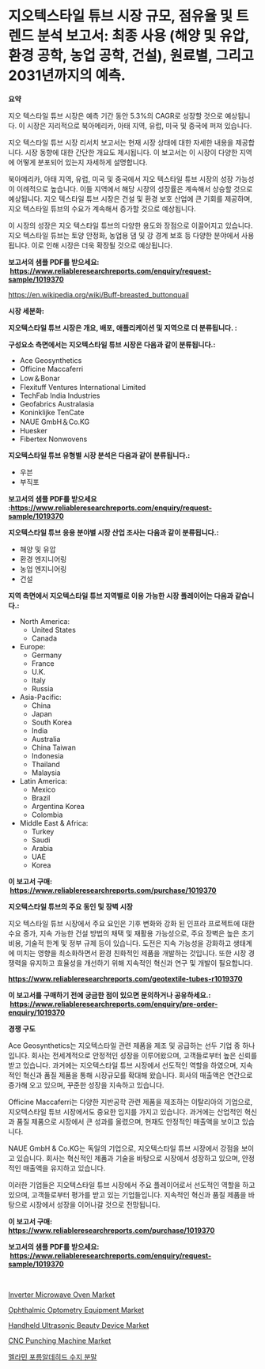 <p><h1>지오텍스타일 튜브 시장 규모, 점유율 및 트렌드 분석 보고서: 최종 사용 (해양 및 유압, 환경 공학, 농업 공학, 건설), 원료별, 그리고 2031년까지의 예측.</h1></p><p><strong>요약</strong></p>
<p><p>지오 텍스타일 튜브 시장은 예측 기간 동안 5.3%의 CAGR로 성장할 것으로 예상됩니다. 이 시장은 지리적으로 북아메리카, 아태 지역, 유럽, 미국 및 중국에 퍼져 있습니다.</p><p>지오 텍스타일 튜브 시장 리서치 보고서는 현재 시장 상태에 대한 자세한 내용을 제공합니다. 시장 동향에 대한 간단한 개요도 제시됩니다. 이 보고서는 이 시장이 다양한 지역에 어떻게 분포되어 있는지 자세하게 설명합니다.</p><p>북아메리카, 아태 지역, 유럽, 미국 및 중국에서 지오 텍스타일 튜브 시장의 성장 가능성이 이례적으로 높습니다. 이들 지역에서 해당 시장의 성장률은 계속해서 상승할 것으로 예상됩니다. 지오 텍스타일 튜브 시장은 건설 및 환경 보호 산업에 큰 기회를 제공하며, 지오 텍스타일 튜브의 수요가 계속해서 증가할 것으로 예상됩니다.</p><p>이 시장의 성장은 지오 텍스타일 튜브의 다양한 용도와 장점으로 이끌어지고 있습니다. 지오 텍스타일 튜브는 토양 안정화, 농업용 댐 및 강 경계 보호 등 다양한 분야에서 사용됩니다. 이로 인해 시장은 더욱 확장될 것으로 예상됩니다.</p></p>
<p><strong>보고서의 샘플 PDF를 받으세요: &nbsp;<a href="https://www.reliableresearchreports.com/enquiry/request-sample/1019370">https://www.reliableresearchreports.com/enquiry/request-sample/1019370</a></strong></p>
<p><a href="https://en.wikipedia.org/wiki/Buff-breasted_buttonquail">https://en.wikipedia.org/wiki/Buff-breasted_buttonquail</a></p>
<p><strong>시장 세분화:</strong></p>
<p><strong> 지오텍스타일 튜브 시장은 개요, 배포, 애플리케이션 및 지역으로 더 분류됩니다. :</strong></p>
<p><strong>구성요소 측면에서는 지오텍스타일 튜브 시장은 다음과 같이 분류됩니다.:</strong></p>
<p><ul><li>Ace Geosynthetics</li><li>Officine Maccaferri</li><li>Low＆Bonar</li><li>Flexituff Ventures International Limited</li><li>TechFab India Industries</li><li>Geofabrics Australasia</li><li>Koninklijke TenCate</li><li>NAUE GmbH＆Co.KG</li><li>Huesker</li><li>Fibertex Nonwovens</li></ul></p>
<p><strong> 지오텍스타일 튜브 유형별 시장 분석은 다음과 같이 분류됩니다.:</strong></p>
<p><ul><li>우븐</li><li>부직포</li></ul></p>
<p><strong>보고서의 샘플 PDF를 받으세요 :<a href="https://www.reliableresearchreports.com/enquiry/request-sample/1019370">https://www.reliableresearchreports.com/enquiry/request-sample/1019370</a></strong></p>
<p><strong> 지오텍스타일 튜브 응용 분야별 시장 산업 조사는 다음과 같이 분류됩니다.:</strong></p>
<p><ul><li>해양 및 유압</li><li>환경 엔지니어링</li><li>농업 엔지니어링</li><li>건설</li></ul></p>
<p><strong>지역 측면에서 지오텍스타일 튜브 지역별로 이용 가능한 시장 플레이어는 다음과 같습니다.:</strong></p>
<p><ul>
    <li>
        North America:
        <ul>
            <li>United States</li>
            <li>Canada</li>
        </ul>
    </li>
    <li>
        Europe:
        <ul>
            <li>Germany</li>
            <li>France</li>
            <li>U.K.</li>
            <li>Italy</li>
            <li>Russia</li>
        </ul>
    </li>
    <li>
        Asia-Pacific:
        <ul>
            <li>China</li>
            <li>Japan</li>
            <li>South Korea</li>
            <li>India</li>
            <li>Australia</li>
            <li>China Taiwan</li>
            <li>Indonesia</li>
            <li>Thailand</li>
            <li>Malaysia</li>
        </ul>
    </li>
    <li>
        Latin America:
        <ul>
            <li>Mexico</li>
            <li>Brazil</li>
            <li>Argentina Korea</li>
            <li>Colombia</li>
        </ul>
    </li>
    <li>
        Middle East & Africa:
        <ul>
            <li>Turkey</li>
            <li>Saudi</li>
            <li>Arabia</li>
            <li>UAE</li>
            <li>Korea</li>
        </ul>
    </li>
    </ul></p>
<p><strong>이 보고서 구매: &nbsp;<a href="https://www.reliableresearchreports.com/purchase/1019370">https://www.reliableresearchreports.com/purchase/1019370</a></strong></p>
<p><strong>지오텍스타일 튜브의 주요 동인 및 장벽 시장</strong></p>
<p><p>지오 텍스타일 튜브 시장에서 주요 요인은 기후 변화와 강화 된 인프라 프로젝트에 대한 수요 증가, 지속 가능한 건설 방법의 채택 및 재활용 가능성으로, 주요 장벽은 높은 초기 비용, 기술적 한계 및 정부 규제 등이 있습니다. 도전은 지속 가능성을 강화하고 생태계에 미치는 영향을 최소화하면서 환경 친화적인 제품을 개발하는 것입니다. 또한 시장 경쟁력을 유지하고 효율성을 개선하기 위해 지속적인 혁신과 연구 및 개발이 필요합니다.</p></p>
<p><strong><a href="https://www.reliableresearchreports.com/geotextile-tubes-r1019370">https://www.reliableresearchreports.com/geotextile-tubes-r1019370</a></strong></p>
<p><strong>이 보고서를 구매하기 전에 궁금한 점이 있으면 문의하거나 공유하세요.: &nbsp;<a href="https://www.reliableresearchreports.com/enquiry/pre-order-enquiry/1019370">https://www.reliableresearchreports.com/enquiry/pre-order-enquiry/1019370</a></strong></p>
<p><strong>경쟁 구도</strong></p>
<p><p>Ace Geosynthetics는 지오텍스타일 관련 제품을 제조 및 공급하는 선두 기업 중 하나입니다. 회사는 전세계적으로 안정적인 성장을 이루어왔으며, 고객들로부터 높은 신뢰를 받고 있습니다. 과거에는 지오텍스타일 튜브 시장에서 선도적인 역할을 하였으며, 지속적인 혁신과 품질 제품을 통해 시장규모를 확대해 왔습니다. 회사의 매출액은 연간으로 증가해 오고 있으며, 꾸준한 성장을 지속하고 있습니다.</p><p>Officine Maccaferri는 다양한 지반공학 관련 제품을 제조하는 이탈리아의 기업으로, 지오텍스타일 튜브 시장에서도 중요한 입지를 가지고 있습니다. 과거에는 산업적인 혁신과 품질 제품으로 시장에서 큰 성과를 올렸으며, 현재도 안정적인 매출액을 보이고 있습니다.</p><p>NAUE GmbH & Co.KG는 독일의 기업으로, 지오텍스타일 튜브 시장에서 강점을 보이고 있습니다. 회사는 혁신적인 제품과 기술을 바탕으로 시장에서 성장하고 있으며, 안정적인 매출액을 유지하고 있습니다.</p><p>이러한 기업들은 지오텍스타일 튜브 시장에서 주요 플레이어로서 선도적인 역할을 하고 있으며, 고객들로부터 평가를 받고 있는 기업들입니다. 지속적인 혁신과 품질 제품을 바탕으로 시장에서 성장을 이어나갈 것으로 전망됩니다.</p></p>
<p><strong>이 보고서 구매: &nbsp; <a href="https://www.reliableresearchreports.com/purchase/1019370">https://www.reliableresearchreports.com/purchase/1019370</a></strong></p>
<p><strong>보고서의 샘플 PDF를 받으세요: &nbsp;<a href="https://www.reliableresearchreports.com/enquiry/request-sample/1019370">https://www.reliableresearchreports.com/enquiry/request-sample/1019370</a></strong><strong></strong></p>
<p>&nbsp;</p>
<p><p><a href="https://www.linkedin.com/pulse/global-inverter-microwave-oven-market-analysis-trends-forecasts-yz9he">Inverter Microwave Oven Market</a></p><p><a href="https://medium.com/@david.mackay7867865/ophthalmic-optometry-equipment-market-report-by-product-type-computer-optometrist-phoropter-end-cf048523a874">Ophthalmic Optometry Equipment Market</a></p><p><a href="https://medium.com/@david.mackay7867865/handheld-ultrasonic-beauty-device-market-outlook-complete-industry-analysis-2024-to-2031-eb1c655d57d9">Handheld Ultrasonic Beauty Device Market</a></p><p><a href="https://github.com/pennyaldbrittonh658/Market-Research-Report-List-1/blob/main/cnc-punching-machine-market.md">CNC Punching Machine Market</a></p><p><a href="https://github.com/rcabello548/Market-Research-Report-List-2/blob/main/751550557644.md">멜라민 포름알데히드 수지 분말</a></p></p>